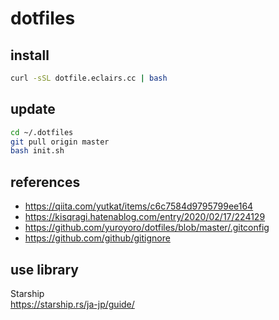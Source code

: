 # dotfiles

## install
```sh
curl -sSL dotfile.eclairs.cc | bash
```

## update
```sh
cd ~/.dotfiles
git pull origin master
bash init.sh
```

## references
* https://qiita.com/yutkat/items/c6c7584d9795799ee164  
* https://kisqragi.hatenablog.com/entry/2020/02/17/224129
* https://github.com/yuroyoro/dotfiles/blob/master/.gitconfig
* https://github.com/github/gitignore

## use library
Starship  
https://starship.rs/ja-jp/guide/
